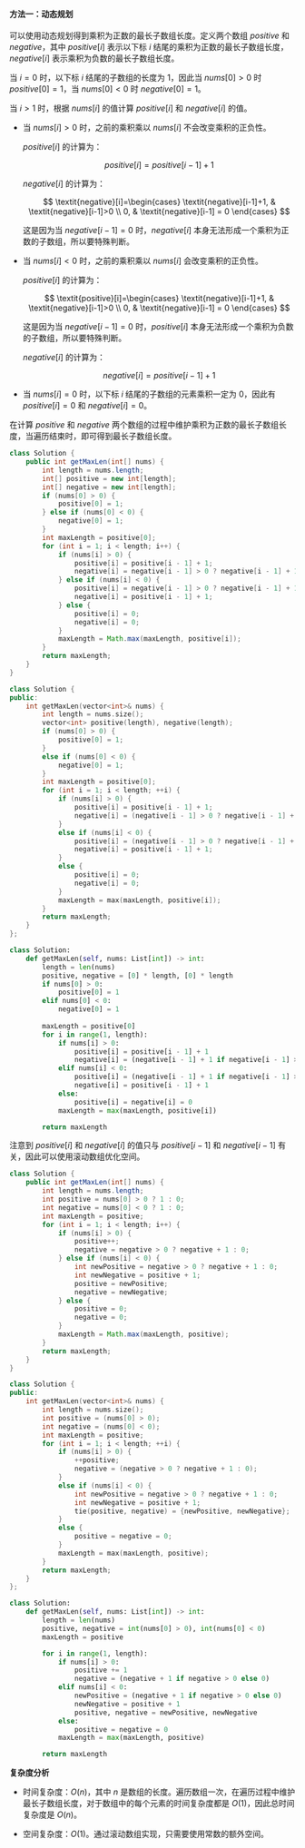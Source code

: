 #### 方法一：动态规划

可以使用动态规划得到乘积为正数的最长子数组长度。定义两个数组 $\textit{positive}$ 和 $\textit{negative}$，其中 $\textit{positive}[i]$ 表示以下标 $i$ 结尾的乘积为正数的最长子数组长度，$\textit{negative}[i]$ 表示乘积为负数的最长子数组长度。

当 $i=0$ 时，以下标 $i$ 结尾的子数组的长度为 $1$，因此当 $\textit{nums}[0]>0$ 时 $\textit{positive}[0]=1$，当 $\textit{nums}[0]<0$ 时 $\textit{negative}[0]=1$。

当 $i>1$ 时，根据 $\textit{nums}[i]$ 的值计算 $\textit{positive}[i]$ 和 $\textit{negative}[i]$ 的值。

- 当 $\textit{nums}[i]>0$ 时，之前的乘积乘以 $\textit{nums}[i]$ 不会改变乘积的正负性。

  $\textit{positive}[i]$ 的计算为：

  $$
  \textit{positive}[i]=\textit{positive}[i-1]+1
  $$

  $\textit{negative}[i]$ 的计算为：

  $$
  \textit{negative}[i]=\begin{cases}
    \textit{negative}[i-1]+1, & \textit{negative}[i-1]>0 \\
    0, & \textit{negative}[i-1] = 0
  \end{cases}
  $$

  这是因为当 $\textit{negative}[i-1]=0$ 时，$\textit{negative}[i]$ 本身无法形成一个乘积为正数的子数组，所以要特殊判断。

- 当 $\textit{nums}[i]<0$ 时，之前的乘积乘以 $\textit{nums}[i]$ 会改变乘积的正负性。

  $\textit{positive}[i]$ 的计算为：

  $$
  \textit{positive}[i]=\begin{cases}
    \textit{negative}[i-1]+1, & \textit{negative}[i-1]>0 \\
    0, & \textit{negative}[i-1] = 0
  \end{cases}
  $$

  这是因为当 $\textit{negative}[i-1]=0$ 时，$\textit{positive}[i]$ 本身无法形成一个乘积为负数的子数组，所以要特殊判断。

  $\textit{negative}[i]$ 的计算为：

  $$
  \textit{negative}[i]=\textit{positive}[i-1]+1
  $$

- 当 $\textit{nums}[i]=0$ 时，以下标 $i$ 结尾的子数组的元素乘积一定为 $0$，因此有 $\textit{positive}[i]=0$ 和 $\textit{negative}[i]=0$。

在计算 $\textit{positive}$ 和 $\textit{negative}$ 两个数组的过程中维护乘积为正数的最长子数组长度，当遍历结束时，即可得到最长子数组长度。

```Java [sol11-Java]
class Solution {
    public int getMaxLen(int[] nums) {
        int length = nums.length;
        int[] positive = new int[length];
        int[] negative = new int[length];
        if (nums[0] > 0) {
            positive[0] = 1;
        } else if (nums[0] < 0) {
            negative[0] = 1;
        }
        int maxLength = positive[0];
        for (int i = 1; i < length; i++) {
            if (nums[i] > 0) {
                positive[i] = positive[i - 1] + 1;
                negative[i] = negative[i - 1] > 0 ? negative[i - 1] + 1 : 0;
            } else if (nums[i] < 0) {
                positive[i] = negative[i - 1] > 0 ? negative[i - 1] + 1 : 0;
                negative[i] = positive[i - 1] + 1;
            } else {
                positive[i] = 0;
                negative[i] = 0;
            }
            maxLength = Math.max(maxLength, positive[i]);
        }
        return maxLength;
    }
}
```

```C++ [sol11-C++]
class Solution {
public:
    int getMaxLen(vector<int>& nums) {
        int length = nums.size();
        vector<int> positive(length), negative(length);
        if (nums[0] > 0) {
            positive[0] = 1;
        }
        else if (nums[0] < 0) {
            negative[0] = 1;
        }
        int maxLength = positive[0];
        for (int i = 1; i < length; ++i) {
            if (nums[i] > 0) {
                positive[i] = positive[i - 1] + 1;
                negative[i] = (negative[i - 1] > 0 ? negative[i - 1] + 1 : 0);
            }
            else if (nums[i] < 0) {
                positive[i] = (negative[i - 1] > 0 ? negative[i - 1] + 1 : 0);
                negative[i] = positive[i - 1] + 1;
            }
            else {
                positive[i] = 0;
                negative[i] = 0;
            }
            maxLength = max(maxLength, positive[i]);
        }
        return maxLength;
    }
};
```

```Python [sol11-Python3]
class Solution:
    def getMaxLen(self, nums: List[int]) -> int:
        length = len(nums)
        positive, negative = [0] * length, [0] * length
        if nums[0] > 0:
            positive[0] = 1
        elif nums[0] < 0:
            negative[0] = 1
        
        maxLength = positive[0]
        for i in range(1, length):
            if nums[i] > 0:
                positive[i] = positive[i - 1] + 1
                negative[i] = (negative[i - 1] + 1 if negative[i - 1] > 0 else 0)
            elif nums[i] < 0:
                positive[i] = (negative[i - 1] + 1 if negative[i - 1] > 0 else 0)
                negative[i] = positive[i - 1] + 1
            else:
                positive[i] = negative[i] = 0
            maxLength = max(maxLength, positive[i])

        return maxLength
```

注意到 $\textit{positive}[i]$ 和 $\textit{negative}[i]$ 的值只与 $\textit{positive}[i-1]$ 和 $\textit{negative}[i-1]$ 有关，因此可以使用滚动数组优化空间。

```Java [sol12-Java]
class Solution {
    public int getMaxLen(int[] nums) {
        int length = nums.length;
        int positive = nums[0] > 0 ? 1 : 0;
        int negative = nums[0] < 0 ? 1 : 0;
        int maxLength = positive;
        for (int i = 1; i < length; i++) {
            if (nums[i] > 0) {
                positive++;
                negative = negative > 0 ? negative + 1 : 0;
            } else if (nums[i] < 0) {
                int newPositive = negative > 0 ? negative + 1 : 0;
                int newNegative = positive + 1;
                positive = newPositive;
                negative = newNegative;
            } else {
                positive = 0;
                negative = 0;
            }
            maxLength = Math.max(maxLength, positive);
        }
        return maxLength;
    }
}
```

```C++ [sol12-C++]
class Solution {
public:
    int getMaxLen(vector<int>& nums) {
        int length = nums.size();
        int positive = (nums[0] > 0);
        int negative = (nums[0] < 0);
        int maxLength = positive;
        for (int i = 1; i < length; ++i) {
            if (nums[i] > 0) {
                ++positive;
                negative = (negative > 0 ? negative + 1 : 0);
            }
            else if (nums[i] < 0) {
                int newPositive = negative > 0 ? negative + 1 : 0;
                int newNegative = positive + 1;
                tie(positive, negative) = {newPositive, newNegative};
            }
            else {
                positive = negative = 0;
            }
            maxLength = max(maxLength, positive);
        }
        return maxLength;
    }
};
```

```Python [sol12-Python3]
class Solution:
    def getMaxLen(self, nums: List[int]) -> int:
        length = len(nums)
        positive, negative = int(nums[0] > 0), int(nums[0] < 0)
        maxLength = positive

        for i in range(1, length):
            if nums[i] > 0:
                positive += 1
                negative = (negative + 1 if negative > 0 else 0)
            elif nums[i] < 0:
                newPositive = (negative + 1 if negative > 0 else 0)
                newNegative = positive + 1
                positive, negative = newPositive, newNegative
            else:
                positive = negative = 0
            maxLength = max(maxLength, positive)

        return maxLength
```

**复杂度分析**

- 时间复杂度：$O(n)$，其中 $n$ 是数组的长度。遍历数组一次，在遍历过程中维护最长子数组长度，对于数组中的每个元素的时间复杂度都是 $O(1)$，因此总时间复杂度是 $O(n)$。

- 空间复杂度：$O(1)$。通过滚动数组实现，只需要使用常数的额外空间。